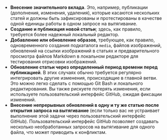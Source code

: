  - **Внесение значительного вклада**. Это, например, публикации (дополнения, изменения, удаления), которые касаются нескольких статей и должны быть зафиксированы и протестированы в качестве одной единицы работы в одном запросе на вытягивание. 
 - **Создание и публикация новой статьи**; здесь, как правило, требуется более надежный локальный редактор. 
 - **Добавление или обновление образов**, требующее, как правило, одновременного создания подкаталога `media`, файлов изображений, обновлений на ссылки изображений в статьях и предварительного просмотра файлов Markdown в локальном редакторе для тестирования отрисовки изображений.
 - **Обновление статьи через определенный период времени перед публикацией**. В этих случаях обычно требуется регулярно интегрировать другие изменения, происходящие в главной ветви. Это можно легко сделать с помощью Git Bash и локального редактирования. Вы также рискуете потерять изменения, если используете пользовательский интерфейс GitHub, ожидая фиксации изменений.
 - **Внесение непрерывных обновлений в одну и ту же статью после открытия запроса на вытягивание** (если только вас не устраивает выполнение этой задачи через пользовательский интерфейс GitHub). Пользовательский интерфейс GitHub позволяет создавать несколько необработанных запросов на вытягивание для одного файла, что может приводить к конфликтам. 